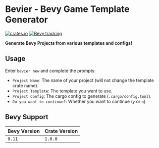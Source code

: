 # Bevier - Bevy Game Template Generator
[![crates.io](https://img.shields.io/crates/v/bevier)](https://crates.io/crates/bevier)
[![Bevy tracking](https://img.shields.io/badge/Bevy%20tracking-released%20version-lightblue)](https://github.com/bevyengine/bevy/blob/main/docs/plugins_guidelines.md#main-branch-tracking)

**Generate Bevy Projects from various templates and configs!**

## Usage
Enter `bevier new` and complete the prompts:
- `Project Name`: The name of your project (will not change the template crate name).
- `Project Template`: The template you want to use.
- `Project Config`: The cargo config to generate (`.cargo/config.toml`).
- `Do you want to continue?`: Whether you want to continue (`y` or `n`).

## Bevy Support
| Bevy Version | Crate Version |
|--------------|---------------|
| `0.11`       | `1.0.0`       |